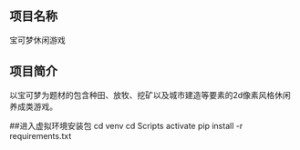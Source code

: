 ## 项目名称

宝可梦休闲游戏

## 项目简介

以宝可梦为题材的包含种田、放牧、挖矿以及城市建造等要素的2d像素风格休闲养成类游戏。

##进入虚拟环境安装包
    cd venv
    cd Scripts
    activate
    pip install -r requirements.txt



  
